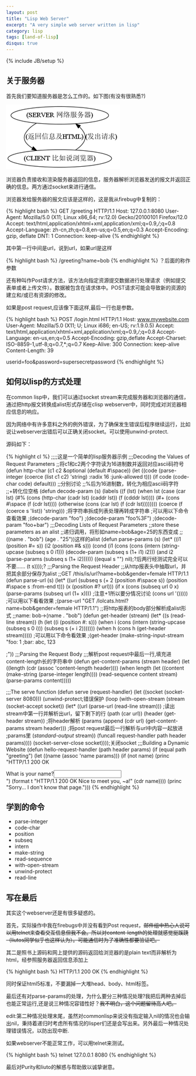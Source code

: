 ```yaml
---
layout: post
title: "Lisp Web Server"
excerpt: "A very simple web server written in lisp"
category: lisp
tags: [land-of-lisp]
disqus: true
---
```

{% include JB/setup %}

## 关于服务器

首先我们要知道服务器是怎么工作的。如下图(有没有很熟悉?)

![Alt 服务器工作原理][1]

浏览器负责接收和渲染服务器返回的信息，服务器解析浏览器发送的报文并返回正确的信息。两方通过socket来进行通信。

浏览器发给服务器的报文应该是这样的，这是我从firebug中复制的：

{% highlight bash %}
GET /greeting HTTP/1.1
Host: 127.0.0.1:8080
User-Agent: Mozilla/5.0 (X11; Linux x86_64; rv:12.0) Gecko/20100101 Firefox/12.0
Accept: text/html,application/xhtml+xml,application/xml;q=0.9,*/*;q=0.8
Accept-Language: zh-cn,zh;q=0.8,en-us;q=0.5,en;q=0.3
Accept-Encoding: gzip, deflate
DNT: 1
Connection: keep-alive
{% endhighlight %}

其中第一行中间是url，说到url，如果url是这样

{% highlight bash %}
/greeting?name=bob
{% endhighlight %}
？后面的称作参数

还有种叫作Post请求方法，该方法向指定资源提交数据进行处理请求（例如提交表单或者上传文件）。数据被包含在请求体中。POST请求可能会导致新的资源的建立和/或已有资源的修改。

如果是post request,应该像下面这样,最后一行也是参数。

{% highlight bash %}
POST /login.html HTTP/1.1
Host: www.mywebsite.com
User-Agent: Mozilla/5.0 (X11; U; Linux i686; en-US; rv:1.9.0.5)
Accept: text/html,application/xhtml+xml,application/xml;q=0.9,*/*;q=0.8
Accept-Language: en-us,en;q=0.5
Accept-Encoding: gzip,deflate
Accept-Charset: ISO-8859-1,utf-8;q=0.7,*;q=0.7
Keep-Alive: 300
Connection: keep-alive
Content-Length: 39

userid=foo&password=supersecretpassword
{% endhighlight %}

## 如何以lisp的方式处理

在common lisp中，我们可以通过socket stream来完成服务器和浏览器的通信，通过把http报文转换成alist形式存储在clisp webserver中，同时完成对浏览器相应信息的响应。

因为网络中有许多意料之外的例外错误，为了确保发生错误后程序继续运行，比如说让webserver出错后可以正确关闭socket。可以使用unwind-protect.

源码如下：

{% highlight cl %}
;;;;这是一个简单的lisp服务器示例
;;;Decoding the Values of Request Parameters
;;将c1和c2两个字符读为16进制数并返回对应ascii码符号
(defun http-char (c1 c2 &optional (default #\space))
  (let ((code (parse-integer
                (coerce (list c1 c2) 'string)
                :radix 16
                :junk-allowed t)))
    (if code
      (code-char code)
      default)))
;;分别讨论
;;%后为16进制数，转化为相应ascii码字符
;;+转化位空格
(defun decode-param (s)
  (labels ((f (lst)
             (when lst
               (case (car lst)
                 (#\% (cons (http-char (cadr lst) (caddr lst))
                            (f (cdddr lst))))
                 (#\+ (cons #\space (f (cdr lst))))
                 (otherwise (cons (car lst) (f (cdr lst))))))))
  (coerce (f (coerce s 'list)) 'string)))
;将字符串拆成列表处理再转成字符串
;可以用以下命令查看效果
;(decode-param "foo")
;(decode-param "foo%3F")
;(decode-param "foo+bar")
;;;Decoding Lists of Request Parameters
;;store these parameters as an alist
;;递归调用，将形如name=bob&age=25的东西变成
;;((name . "bob") (age . "25"))这样的alist
(defun parse-params (s)
  (let* ((i1 (position #\= s))
         (i2 (position #\& s)))
    (cond (i1 (cons (cons (intern (string-upcase (subseq s 0 i1))) 
                          (decode-param (subseq s (1+ i1) i2)))
                    (and i2 (parse-params (subseq s (1+ i2))))))
          ((equal s "") nil);?后两行经测试完全可以不要……
          (t s))));?
;;;Parsing the Request Header
;;从http报表头中抽取url，并把其余部分保存为alist
;;GET /this/is/url?name=bob&gender=female HTTP/1.1
(defun parse-url (s)
  (let* ((url (subseq s
                      (+ 2 (position #\space s))
                      (position #\space s :from-end t)))
         (x (position #\? url)))
    (if x
      (cons (subseq url 0 x) (parse-params (subseq url (1+ x))))
      ;注意+1所以要分情况讨论
      (cons url '()))))
;可以用以下看看效果
;(parse-url "GET /lolcats.html?name=bob&gender=female HTTP/1.1")
;;将http报表的body部分解析成alist形式
;;name: bob->(name . "bob")
(defun get-header (stream)
  (let* ((s (read-line stream))
         (h (let ((i (position #\: s)))
              (when i
                (cons (intern (string-upcase (subseq s 0 i)))
                      (subseq s (+ i 2)))))))
    (when h
      (cons h (get-header stream)))))
;可以用以下命令看效果
;(get-header (make-string-input-stream "foo: 1
;bar: abc, 123

;"))
;;;Parsing the Request Body
;;;解析post request中最后一行,填充进content-length长的字符串中
(defun get-content-params (stream header)
  (let ((length (cdr (assoc 'content-length header))))
    (when length
      (let ((content (make-string (parse-integer length))))
        (read-sequence content stream)
        (parse-params content)))))

;;;The serve function
(defun serve (request-handler)
  (let ((socket (socket-server 8080)))
    (unwind-protect;错误保护
      (loop (with-open-stream (stream (socket-accept socket))
              (let* ((url
                       (parse-url (read-line stream)))
                     ;读出stream中第一行并解析出url，留下剩下的行
                     (path
                       (car url))
                     (header (get-header stream))
                     ;将header解析
                     (params (append 
                               (cdr url)
                               (get-content-params stream header)))
                     ;将post request最后一行解析与url中内容一起放进
                     ;params里
                     (*standard-output* stream))
                (funcall request-handler path header params))))
      (socket-server-close socket))));关闭socket
;;;Building a Dynamic Website
(defun hello-request-handler (path header params)
  (if (equal path "greeting")
    (let ((name (assoc 'name params)))
      (if (not name)
        (princ "HTTP/1.1 200 OK

<!DOCTYPE html>
<html>
<body>
<form>What is your name?<input name='name' />
</form>
</body>
</html>")
(format t "HTTP/1.1 200 OK

<!DOCTYPE html>
<html><head></head><body>Nice to meet you, ~a!</body></html>"
(cdr name))))
(princ "Sorry... I don't know that page.")))
{% endhighlight %}

## 学到的命令

- parse-integer
- code-char
- position
- subseq
- intern
- make-string
- read-sequence
- with-open-stream
- unwind-protect
- read-line

## 写在最后

其实这个webserver还是有很多疑惑的。

首先，实际操作中我在firebugs中并没有看到Post request，<strike>邮件组中热心人说可以用telnet来查看交互信息但我不会。所以对content-length的处理就感觉挺蹊跷（liutos同学似乎也这样认为）。可能通信时为了准确性都要验证吧。</strike>

其二是照书上源码和网上提供的源码返回给浏览器的是plain text而非解析为html，经参照服务器返回信息添加上

{% highlight bash %}
HTTP/1.1 200 OK
{% endhighlight %}

同时保证html5标准，不要漏掉一大堆head、body、html标签。

最后还有对parse-params的处理，为什么要分三种情况处理?我把后两种去掉后也能正常运行,还是说三种情况容错性好？<strike>我不明白，这个问题留待高人吧。</strike>

edit:第二种情况处理末尾，虽然对commonlisp来说没有指定输入nil的情况也会输出nil，秉持着递归时考虑所有情况的lisper们还是会写出来。另外最后一种情况处理错误情况，以防出现中断.

如果webserver不能正常工作，可以用telnet来测试。

{% highlight bash %}
telnet 127.0.0.1 8080
{% endhighlight %}

最后对Purity和liuto的解惑与帮助致以诚挚谢意。

[1]: /images/server.dot.png

